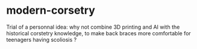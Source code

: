 # modern-corsetry
Trial of a personnal idea: why not combine 3D printing and AI with the historical corstetry knowledge, to make back braces more comfortable for teenagers having scoliosis ? 
